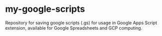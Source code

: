 # my-google-scripts
Repository for saving google scripts (.gs) for usage in Google Apps Script extension, available for Google Spreadsheets and GCP computing.
